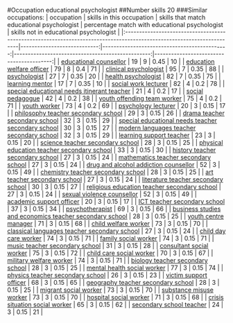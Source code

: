 #Occupation educational psychologist
##Number skills 20
###Similar occupations:
| occupation                                                                                                            |   skills in this occupation |   skills that match educational psychologist |   percentage match with educational psychologist |   skills not in educational psychologist |
|:----------------------------------------------------------------------------------------------------------------------|----------------------------:|---------------------------------------------:|-------------------------------------------------:|-----------------------------------------:|
| [educational counsellor](educational_counsellor.md)                                                                   |                          19 |                                            9 |                                             0.45 |                                       10 |
| [education welfare officer](education_welfare_officer.md)                                                             |                          79 |                                            8 |                                             0.4  |                                       71 |
| [clinical psychologist](clinical_psychologist.md)                                                                     |                          95 |                                            7 |                                             0.35 |                                       88 |
| [psychologist](psychologist.md)                                                                                       |                          27 |                                            7 |                                             0.35 |                                       20 |
| [health psychologist](health_psychologist.md)                                                                         |                          82 |                                            7 |                                             0.35 |                                       75 |
| [learning mentor](learning_mentor.md)                                                                                 |                          17 |                                            7 |                                             0.35 |                                       10 |
| [social work lecturer](social_work_lecturer.md)                                                                       |                          82 |                                            4 |                                             0.2  |                                       78 |
| [special educational needs itinerant teacher](special_educational_needs_itinerant_teacher.md)                         |                          21 |                                            4 |                                             0.2  |                                       17 |
| [social pedagogue](social_pedagogue.md)                                                                               |                          42 |                                            4 |                                             0.2  |                                       38 |
| [youth offending team worker](youth_offending_team_worker.md)                                                         |                          75 |                                            4 |                                             0.2  |                                       71 |
| [youth worker](youth_worker.md)                                                                                       |                          73 |                                            4 |                                             0.2  |                                       69 |
| [psychology lecturer](psychology_lecturer.md)                                                                         |                          20 |                                            3 |                                             0.15 |                                       17 |
| [philosophy teacher secondary school](philosophy_teacher_secondary_school.md)                                         |                          29 |                                            3 |                                             0.15 |                                       26 |
| [drama teacher secondary school](drama_teacher_secondary_school.md)                                                   |                          32 |                                            3 |                                             0.15 |                                       29 |
| [special educational needs teacher secondary school](special_educational_needs_teacher_secondary_school.md)           |                          30 |                                            3 |                                             0.15 |                                       27 |
| [modern languages teacher secondary school](modern_languages_teacher_secondary_school.md)                             |                          32 |                                            3 |                                             0.15 |                                       29 |
| [learning support teacher](learning_support_teacher.md)                                                               |                          23 |                                            3 |                                             0.15 |                                       20 |
| [science teacher secondary school](science_teacher_secondary_school.md)                                               |                          28 |                                            3 |                                             0.15 |                                       25 |
| [physical education teacher secondary school](physical_education_teacher_secondary_school.md)                         |                          33 |                                            3 |                                             0.15 |                                       30 |
| [history teacher secondary school](history_teacher_secondary_school.md)                                               |                          27 |                                            3 |                                             0.15 |                                       24 |
| [mathematics teacher secondary school](mathematics_teacher_secondary_school.md)                                       |                          27 |                                            3 |                                             0.15 |                                       24 |
| [drug and alcohol addiction counsellor](drug_and_alcohol_addiction_counsellor.md)                                     |                          52 |                                            3 |                                             0.15 |                                       49 |
| [chemistry teacher secondary school](chemistry_teacher_secondary_school.md)                                           |                          28 |                                            3 |                                             0.15 |                                       25 |
| [art teacher secondary school](art_teacher_secondary_school.md)                                                       |                          27 |                                            3 |                                             0.15 |                                       24 |
| [literature teacher secondary school](literature_teacher_secondary_school.md)                                         |                          30 |                                            3 |                                             0.15 |                                       27 |
| [religious education teacher secondary school](religious_education_teacher_secondary_school.md)                       |                          27 |                                            3 |                                             0.15 |                                       24 |
| [sexual violence counsellor](sexual_violence_counsellor.md)                                                           |                          52 |                                            3 |                                             0.15 |                                       49 |
| [academic support officer](academic_support_officer.md)                                                               |                          20 |                                            3 |                                             0.15 |                                       17 |
| [ICT teacher secondary school](ICT_teacher_secondary_school.md)                                                       |                          37 |                                            3 |                                             0.15 |                                       34 |
| [psychotherapist](psychotherapist.md)                                                                                 |                          69 |                                            3 |                                             0.15 |                                       66 |
| [business studies and economics teacher secondary school](business_studies_and_economics_teacher_secondary_school.md) |                          28 |                                            3 |                                             0.15 |                                       25 |
| [youth centre manager](youth_centre_manager.md)                                                                       |                          71 |                                            3 |                                             0.15 |                                       68 |
| [child welfare worker](child_welfare_worker.md)                                                                       |                          73 |                                            3 |                                             0.15 |                                       70 |
| [classical languages teacher secondary school](classical_languages_teacher_secondary_school.md)                       |                          27 |                                            3 |                                             0.15 |                                       24 |
| [child day care worker](child_day_care_worker.md)                                                                     |                          74 |                                            3 |                                             0.15 |                                       71 |
| [family social worker](family_social_worker.md)                                                                       |                          74 |                                            3 |                                             0.15 |                                       71 |
| [music teacher secondary school](music_teacher_secondary_school.md)                                                   |                          31 |                                            3 |                                             0.15 |                                       28 |
| [consultant social worker](consultant_social_worker.md)                                                               |                          75 |                                            3 |                                             0.15 |                                       72 |
| [child care social worker](child_care_social_worker.md)                                                               |                          70 |                                            3 |                                             0.15 |                                       67 |
| [military welfare worker](military_welfare_worker.md)                                                                 |                          74 |                                            3 |                                             0.15 |                                       71 |
| [biology teacher secondary school](biology_teacher_secondary_school.md)                                               |                          28 |                                            3 |                                             0.15 |                                       25 |
| [mental health social worker](mental_health_social_worker.md)                                                         |                          77 |                                            3 |                                             0.15 |                                       74 |
| [physics teacher secondary school](physics_teacher_secondary_school.md)                                               |                          26 |                                            3 |                                             0.15 |                                       23 |
| [victim support officer](victim_support_officer.md)                                                                   |                          68 |                                            3 |                                             0.15 |                                       65 |
| [geography teacher secondary school](geography_teacher_secondary_school.md)                                           |                          28 |                                            3 |                                             0.15 |                                       25 |
| [migrant social worker](migrant_social_worker.md)                                                                     |                          73 |                                            3 |                                             0.15 |                                       70 |
| [substance misuse worker](substance_misuse_worker.md)                                                                 |                          73 |                                            3 |                                             0.15 |                                       70 |
| [hospital social worker](hospital_social_worker.md)                                                                   |                          71 |                                            3 |                                             0.15 |                                       68 |
| [crisis situation social worker](crisis_situation_social_worker.md)                                                   |                          65 |                                            3 |                                             0.15 |                                       62 |
| [secondary school teacher](secondary_school_teacher.md)                                                               |                          24 |                                            3 |                                             0.15 |                                       21 |

